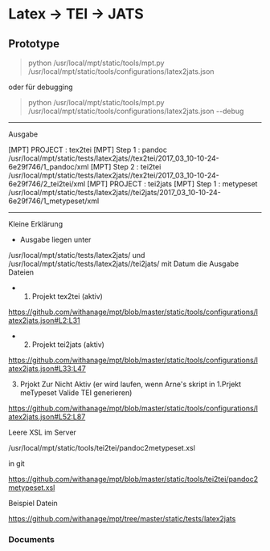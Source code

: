 
# Latex -> TEI -> JATS

## Prototype
> python /usr/local/mpt/static/tools/mpt.py /usr/local/mpt/static/tools/configurations/latex2jats.json

oder  für debugging

> python /usr/local/mpt/static/tools/mpt.py /usr/local/mpt/static/tools/configurations/latex2jats.json --debug

---

Ausgabe

[MPT] PROJECT : tex2tei
[MPT] Step 1 :      pandoc
/usr/local/mpt/static/tests/latex2jats//tex2tei/2017_03_10-10-24-6e29f746/1_pandoc/xml
[MPT] Step 2 :      tei2tei
/usr/local/mpt/static/tests/latex2jats//tex2tei/2017_03_10-10-24-6e29f746/2_tei2tei/xml
[MPT] PROJECT : tei2jats
[MPT] Step 1 :      metypeset
/usr/local/mpt/static/tests/latex2jats//tei2jats/2017_03_10-10-24-6e29f746/1_metypeset/xml

----

Kleine Erklärung

- Ausgabe liegen unter

/usr/local/mpt/static/tests/latex2jats/ und /usr/local/mpt/static/tests/latex2jats//tei2jats/ mit Datum die Ausgabe Dateien

-  1. Projekt tex2tei (aktiv)

https://github.com/withanage/mpt/blob/master/static/tools/configurations/latex2jats.json#L2:L31

- 2. Projekt tei2jats (aktiv)

https://github.com/withanage/mpt/blob/master/static/tools/configurations/latex2jats.json#L33:L47

3. Prjokt Zur Nicht Aktiv (er wird laufen, wenn Arne's skript in 1.Prjekt  meTypeset Valide TEI generieren)

https://github.com/withanage/mpt/blob/master/static/tools/configurations/latex2jats.json#L52:L87

Leere XSL im Server

/usr/local/mpt/static/tools/tei2tei/pandoc2metypeset.xsl

in git

https://github.com/withanage/mpt/blob/master/static/tools/tei2tei/pandoc2metypeset.xsl

Beispiel Datein

https://github.com/withanage/mpt/tree/master/static/tests/latex2jats
### Documents


    
